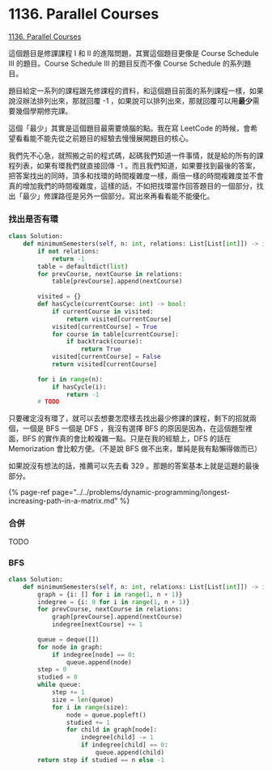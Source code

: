 # 1136. Parallel Courses

[1136. Parallel Courses](https://leetcode.com/problems/parallel-courses/)

這個題目是修課課程 I 和 II 的進階問題，其實這個題目更像是 Course Schedule III 的題目。Course Schedule III 的題目反而不像 Course Schedule 的系列題目。

題目給定一系列的課程跟先修課程的資料，和這個題目前面的系列課程一樣，如果說沒辦法排列出來，那就回覆 -1 ，如果說可以排列出來，那就回覆可以用**最少**需要幾個學期修完課。

這個「最少」其實是這個題目最需要燒腦的點。我在寫 LeetCode 的時候，會希望看看能不能先從之前題目的經驗去慢慢展開題目的核心。

我們先不心急，就照搬之前的程式碼，起碼我們知道一件事情，就是給的所有的課程列表，如果有環我們就直接回傳 -1 。而且我們知道，如果要找到最後的答案，把答案找出的同時，頂多和找環的時間複雜度一樣，兩倍一樣的時間複雜度並不會真的增加我們的時間複雜度，這樣的話，不如把找環當作回答題目的一個部分，找出「最少」修課路徑是另外一個部分。寫出來再看看能不能優化。

### 找出是否有環

```python
class Solution:
    def minimumSemesters(self, n: int, relations: List[List[int]]) -> int:
        if not relations:
            return -1
        table = defaultdict(list)
        for prevCourse, nextCourse in relations:
            table[prevCourse].append(nextCourse)
        
        visited = {}
        def hasCycle(currentCourse: int) -> bool:
            if currentCourse in visited:
                return visited[currentCourse]
            visited[currentCourse] = True
            for course in table[currentCourse]:
                if backtrack(course):
                    return True
            visited[currentCourse] = False
            return visited[currentCourse]
        
        for i in range(n):
            if hasCycle(i):
                return -1
        # TODO
```

只要確定沒有環了，就可以去想要怎麼樣去找出最少修課的課程，剩下的招就兩個，一個是 BFS 一個是 DFS ，我沒有選擇 BFS 的原因是因為，在這個題型裡面，BFS 的實作真的會比較複雜一點。只是在我的經驗上，DFS 的話在 Memorization 會比較方便。（不是說 BFS 做不出來，單純是我有點懶得做而已）

如果說沒有想法的話，推薦可以先去看 329 。那題的答案基本上就是這題的最後部分。

{% page-ref page="../../problems/dynamic-programming/longest-increasing-path-in-a-matrix.md" %}

### 合併

TODO

### BFS

```python
class Solution:
    def minimumSemesters(self, n: int, relations: List[List[int]]) -> int:
        graph = {i: [] for i in range(1, n + 1)}
        indegree = {i: 0 for i in range(1, n + 1)}
        for prevCourse, nextCourse in relations:
            graph[prevCourse].append(nextCourse)
            indegree[nextCourse] += 1
        
        queue = deque([])
        for node in graph:
            if indegree[node] == 0:
                queue.append(node)
        step = 0
        studied = 0
        while queue:
            step += 1
            size = len(queue)
            for i in range(size):
                node = queue.popleft()
                studied += 1
                for child in graph[node]:
                    indegree[child] -= 1
                    if indegree[child] == 0:
                        queue.append(child)
        return step if studied == n else -1
```


